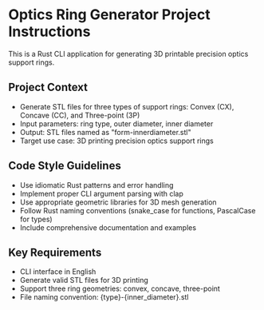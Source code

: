 <!-- Use this file to provide workspace-specific custom instructions to Copilot. For more details, visit https://code.visualstudio.com/docs/copilot/copilot-customization#_use-a-githubcopilotinstructionsmd-file -->

# Optics Ring Generator Project Instructions

This is a Rust CLI application for generating 3D printable precision optics support rings.

## Project Context
- Generate STL files for three types of support rings: Convex (CX), Concave (CC), and Three-point (3P)
- Input parameters: ring type, outer diameter, inner diameter
- Output: STL files named as "form-innerdiameter.stl"
- Target use case: 3D printing precision optics support rings

## Code Style Guidelines
- Use idiomatic Rust patterns and error handling
- Implement proper CLI argument parsing with clap
- Use appropriate geometric libraries for 3D mesh generation
- Follow Rust naming conventions (snake_case for functions, PascalCase for types)
- Include comprehensive documentation and examples

## Key Requirements
- CLI interface in English
- Generate valid STL files for 3D printing
- Support three ring geometries: convex, concave, three-point
- File naming convention: {type}-{inner_diameter}.stl
